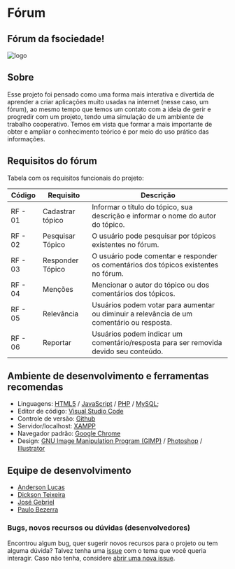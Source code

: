 # Fórum
## Fórum da fsociedade!

![logo](https://i.pinimg.com/originals/9f/5d/d7/9f5dd7e228ea02801d82a65c729454a2.png)

## Sobre 

Esse projeto foi pensado como uma forma mais interativa e divertida de aprender a criar aplicações muito usadas na internet (nesse caso, um fórum), ao mesmo tempo que temos um contato com a ideia de gerir e progredir com um projeto, tendo uma simulação de um ambiente de trabalho cooperativo. Temos em vista que formar a mais importante de obter e ampliar o conhecimento teórico é por meio do uso prático das informações.

## Requisitos do fórum

Tabela com os requisitos funcionais do projeto:

Código | Requisito | Descrição
-------- | -----------|-----------
RF - 01 | Cadastrar tópico | Informar o título do tópico, sua descrição e informar o nome do autor do tópico.
RF - 02 | Pesquisar Tópico | O usuário pode pesquisar por tópicos existentes no fórum.
RF - 03 | Responder Tópico| O usuário pode comentar e responder os comentários dos tópicos existentes no fórum.
RF - 04 | Menções | Mencionar o autor do tópico ou dos comentários dos tópicos.
RF - 05 | Relevância | Usuários podem votar para aumentar ou diminuir a relevância de um comentário ou resposta.
RF - 06 | Reportar | Usuários podem indicar um comentário/resposta para ser removida devido seu conteúdo.

## Ambiente de desenvolvimento e ferramentas recomendas
- Linguagens: [HTML5](https://developer.mozilla.org/pt-BR/docs/Web/HTML/HTML5) / [JavaScript](https://developer.mozilla.org/pt-BR/docs/Aprender/JavaScript) / [PHP](https://www.php.net/manual/pt_BR) / [MySQL](https://dev.mysql.com/doc);
- Editor de código: [Visual Studio Code](https://code.visualstudio.com/Download)
- Controle de versão: [Github](https://github.com)
- Servidor/localhost: [XAMPP](https://www.apachefriends.org/download.html)
- Navegador padrão: [Google Chrome](https://www.google.com/intl/pt-BR/chrome)
- Design: [GNU Image Manipulation Program (GIMP)](https://www.gimp.org/downloads) / [Photoshop](https://www.adobe.com/br/products/photoshop.html) / [Illustrator](https://www.adobe.com/br/products/illustrator.html)

## Equipe de desenvolvimento
* [Anderson Lucas](https://github.com/b-andersonlucas)
* [Dickson Teixeira](https://github.com/DicksonSilva)
* [José Gebriel](https://github.com/KingBrel)
* [Paulo Bezerra](https://github.com/Paulo-Bezerra)

### Bugs, novos recursos ou dúvidas (desenvolvedores)
Encontrou algum bug, quer sugerir novos recursos para o projeto ou tem alguma dúvida? Talvez tenha uma [issue](https://github.com/Paulo-Bezerra/forum/issues) com o tema que você queria interagir. Caso não tenha, considere [abrir uma nova issue](https://github.com/Paulo-Bezerra/forum/issues/new).
